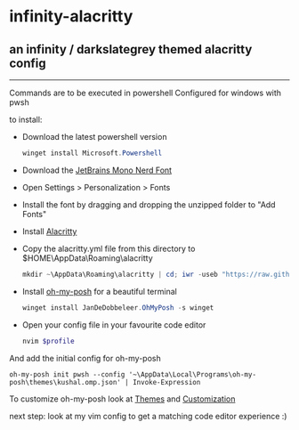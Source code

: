 # infinity-alacritty
## an infinity / darkslategrey themed alacritty config
---
Commands are to be executed in powershell
Configured for windows with pwsh

to install:

- Download the latest powershell version

    ```powershell
    winget install Microsoft.Powershell
    ```

- Download the [JetBrains Mono Nerd Font](https://github.com/JetBrains/JetBrainsMono/releases/latest)
- Open Settings > Personalization > Fonts
- Install the font by dragging and dropping the unzipped folder to "Add Fonts"
- Install [Alacritty](https://alacritty.org)
- Copy the alacritty.yml file from this directory to $HOME\AppData\Roaming\alacritty

    ```powershell
    mkdir ~\AppData\Roaming\alacritty | cd; iwr -useb "https://raw.githubusercontent.com/LukasMarsch/infinity-alacritty/main/alacritty.yml" | ni .\alacritty.yml
    ```

- Install [oh-my-posh](https://ohmyposh.dev/docs/installation/windows) for a beautiful terminal

    ```powershell
    winget install JanDeDobbeleer.OhMyPosh -s winget
    ```

- Open your config file in your favourite code editor

    ```powershell
    nvim $profile
    ```

And add the initial config for oh-my-posh

    oh-my-posh init pwsh --config '~\AppData\Local\Programs\oh-my-posh\themes\kushal.omp.json' | Invoke-Expression

To customize oh-my-posh look at [Themes](https://ohmyposh.dev/docs/themes) and [Customization](https://ohmyposh.dev/docs/installation/customize)

next step: look at my vim config to get a matching code editor experience :)
